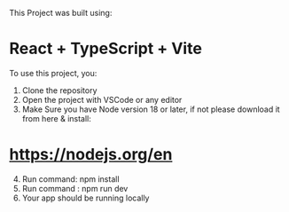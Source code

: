 This Project was built using:

# React + TypeScript + Vite

To use this project, you:

1. Clone the repository
2. Open the project with VSCode or any editor
3. Make Sure you have Node version 18 or later, if not please download it from here & install:

# https://nodejs.org/en

4. Run command: npm install
5. Run command : npm run dev
6. Your app should be running locally

